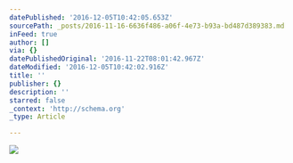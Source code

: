 ```yaml
---
datePublished: '2016-12-05T10:42:05.653Z'
sourcePath: _posts/2016-11-16-6636f486-a06f-4e73-b93a-bd487d389383.md
inFeed: true
author: []
via: {}
datePublishedOriginal: '2016-11-22T08:01:42.967Z'
dateModified: '2016-12-05T10:42:02.916Z'
title: ''
publisher: {}
description: ''
starred: false
_context: 'http://schema.org'
_type: Article

---
```

![](https://the-grid-user-content.s3-us-west-2.amazonaws.com/5d0b2b2b-1732-4ca3-805d-1c0147525727.jpg)
